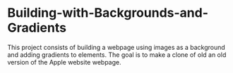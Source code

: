 # Building-with-Backgrounds-and-Gradients
This project consists of building a webpage using images as a background and adding gradients to elements. The goal is to make a clone of old an old version of the Apple website webpage.
